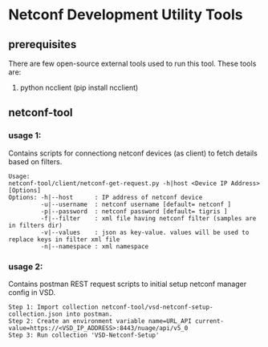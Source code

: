 # Netconf Development Utility Tools
  
## prerequisites

There are few open-source external tools used to run this tool. These tools are:

1. python ncclient (pip install ncclient)

## netconf-tool

### usage 1:

Contains scripts for connectiong netconf devices (as client) to fetch details based on filters.

```
Usage:
netconf-tool/client/netconf-get-request.py -h|host <Device IP Address> [Options]
Options: -h|--host      : IP address of netconf device
         -u|--username  : netconf username [default= netconf ]
         -p|--password  : netconf password [default= tigris ]
         -f|--filter    : xml file having netconf filter (samples are in filters dir)
         -v|--values    : json as key-value. values will be used to replace keys in filter xml file
         -n|--namespace : xml namespace
```

### usage 2:

Contains postman REST request scripts to initial setup netconf manager config in VSD.
```
Step 1: Import collection netconf-tool/vsd-netconf-setup-collection.json into postman.
Step 2: Create an environment variable name=URL_API current-value=https://<VSD_IP_ADDRESS>:8443/nuage/api/v5_0
Step 3: Run collection 'VSD-Netconf-Setup'

```

